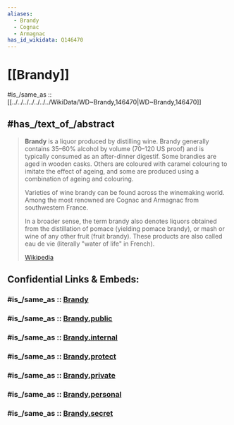 ```yaml
---
aliases:
  - Brandy
  - Cognac
  - Armagnac
has_id_wikidata: Q146470
---
```


# [[Brandy]] 

#is_/same_as :: [[../../../../../../../WikiData/WD~Brandy,146470|WD~Brandy,146470]] 

## #has_/text_of_/abstract 

> **Brandy** is a liquor produced by distilling wine. 
> Brandy generally contains 35–60% alcohol by volume (70–120 US proof) 
> and is typically consumed as an after-dinner digestif. 
> Some brandies are aged in wooden casks. 
> Others are coloured with caramel colouring to imitate the effect of ageing, 
> and some are produced using a combination of ageing and colouring. 
> 
> Varieties of wine brandy can be found across the winemaking world. 
> Among the most renowned are Cognac and Armagnac from southwestern France.
>
> In a broader sense, 
> the term brandy also denotes liquors obtained from the distillation of pomace 
> (yielding pomace brandy), or mash or wine of any other fruit (fruit brandy). 
> These products are also called eau de vie (literally "water of life" in French).
>
> [Wikipedia](https://en.wikipedia.org/wiki/Brandy) 


## Confidential Links & Embeds: 

### #is_/same_as :: [Brandy](/_Standards/Society/Economics/Home_Economics/Cooking/Food/Drink/Alcoholic_Beverage/Brandy.md) 

### #is_/same_as :: [Brandy.public](/_public/Society/Economics/Home_Economics/Cooking/Food/Drink/Alcoholic_Beverage/Brandy.public.md) 

### #is_/same_as :: [Brandy.internal](/_internal/Society/Economics/Home_Economics/Cooking/Food/Drink/Alcoholic_Beverage/Brandy.internal.md) 

### #is_/same_as :: [Brandy.protect](/_protect/Society/Economics/Home_Economics/Cooking/Food/Drink/Alcoholic_Beverage/Brandy.protect.md) 

### #is_/same_as :: [Brandy.private](/_private/Society/Economics/Home_Economics/Cooking/Food/Drink/Alcoholic_Beverage/Brandy.private.md) 

### #is_/same_as :: [Brandy.personal](/_personal/Society/Economics/Home_Economics/Cooking/Food/Drink/Alcoholic_Beverage/Brandy.personal.md) 

### #is_/same_as :: [Brandy.secret](/_secret/Society/Economics/Home_Economics/Cooking/Food/Drink/Alcoholic_Beverage/Brandy.secret.md)

